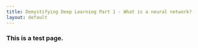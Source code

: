 ```yaml
---
title: Demystifying Deep Learning Part 1 - What is a neural network?
layout: default
---
```


### This is a test page.
